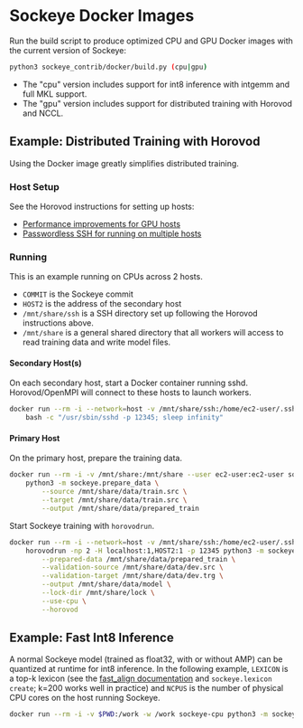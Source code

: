 # Sockeye Docker Images

Run the build script to produce optimized CPU and GPU Docker images with the current version of Sockeye:

```bash
python3 sockeye_contrib/docker/build.py (cpu|gpu)
```

- The "cpu" version includes support for int8 inference with intgemm and full MKL support.
- The "gpu" version includes support for distributed training with Horovod and NCCL.

## Example: Distributed Training with Horovod

Using the Docker image greatly simplifies distributed training.

### Host Setup

See the Horovod instructions for setting up hosts:

- [Performance improvements for GPU hosts](https://github.com/horovod/horovod/blob/master/docs/gpus.rst)
- [Passwordless SSH for running on multiple hosts](https://github.com/horovod/horovod/blob/master/docs/docker.rst#running-on-multiple-machines)

### Running

This is an example running on CPUs across 2 hosts.

- `COMMIT` is the Sockeye commit
- `HOST2` is the address of the secondary host
- `/mnt/share/ssh` is a SSH directory set up following the Horovod instructions above.
- `/mnt/share` is a general shared directory that all workers will access to read training data and write model files.

#### Secondary Host(s)

On each secondary host, start a Docker container running sshd.
Horovod/OpenMPI will connect to these hosts to launch workers.

```bash
docker run --rm -i --network=host -v /mnt/share/ssh:/home/ec2-user/.ssh -v /mnt/share:/mnt/share sockeye-gpu \
    bash -c "/usr/sbin/sshd -p 12345; sleep infinity"
```

#### Primary Host

On the primary host, prepare the training data.

```bash
docker run --rm -i -v /mnt/share:/mnt/share --user ec2-user:ec2-user sockeye-gpu \
    python3 -m sockeye.prepare_data \
        --source /mnt/share/data/train.src \
        --target /mnt/share/data/train.src \
        --output /mnt/share/data/prepared_train
```

Start Sockeye training with `horovodrun`.

```bash
docker run --rm -i --network=host -v /mnt/share/ssh:/home/ec2-user/.ssh -v /mnt/share:/mnt/share --user ec2-user:ec2-user sockeye-gpu \
    horovodrun -np 2 -H localhost:1,HOST2:1 -p 12345 python3 -m sockeye.train \
        --prepared-data /mnt/share/data/prepared_train \
        --validation-source /mnt/share/data/dev.src \
        --validation-target /mnt/share/data/dev.trg \
        --output /mnt/share/data/model \
        --lock-dir /mnt/share/lock \
        --use-cpu \
        --horovod
```

## Example: Fast Int8 Inference

A normal Sockeye model (trained as float32, with or without AMP) can be quantized at runtime for int8 inference.
In the following example, `LEXICON` is a top-k lexicon (see the [fast_align documentation](sockeye_contrib/fast_align) and `sockeye.lexicon create`; k=200 works well in practice) and `NCPUS` is the number of physical CPU cores on the host running Sockeye.

```bash
docker run --rm -i -v $PWD:/work -w /work sockeye-cpu python3 -m sockeye.translate --use-cpu --omp-num-threads NCPUS --dtype int8 --input test.src --restrict-lexicon LEXICON --models model --output test.out
```
